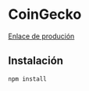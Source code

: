 # CoinGecko

[Enlace de produción](https://coin-gecko-539e1.web.app/)

## Instalación

```bash
npm install
```
